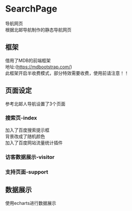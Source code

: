 # SearchPage
导航网页<br />
根据北邮导航制作的静态导航网页<br />
## 框架
借用了MDB的前端框架<br />
地址:(https://mdbootstrap.com/)<br />
此框架开启半收费模式，部分特效需要收费，使用前请注意！！<br>

## 页面设定
参考北邮人导航设置了3个页面<br />
### 搜索页-index
加入了百度搜索提示框<br />
背景改成了随机颜色<br />
加入了百度网站流量统计插件<br />

### 访客数据展示-visitor

### 支持页面-support

## 数据展示
使用echarts进行数据展示